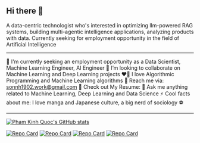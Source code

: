 ## Hi there 👋
A data-centric technologist who's interested in optimizing llm-powered RAG systems, building multi-agentic intelligence applications, analyzing products with data. Currently seeking for employment opportunity in the field of Artificial Intelligence
_______________________________________________________________________________________________________

🔭 I'm currently seeking an employment opportunity as a Data Scientist, Machine Learning Engineer, AI Engineer
🤝 I’m looking to collaborate on Machine Learning and Deep Learning projects
❤️‍🔥 I love Algorithmic Programming and Machine Learning algorithms
📩 Reach me via: sonnh1902.work@gmail.com
📑 Check out My Resume: 
💬 Ask me anything related to Machine Learning, Deep Learning and Data Science
⚡ Cool facts about me: I love manga and Japanese culture, a big nerd of sociology ⚽

_______________________________________________________________________________________________________

[![Pham Kinh Quoc's GitHub stats](https://github-readme-stats.vercel.app/api?username=phamkinhquoc2002&show_icons=true&theme=radical)](https://github.com/anuraghazra/github-readme-stats)

[![Repo Card](https://github-readme-stats.vercel.app/api/pin/?username=phamkinhquoc2002&repo=dive-into-dl&show_icons=true&theme=radical)](https://github.com/phamkinhquoc2002/dive_into_deep_learning)
[![Repo Card](https://github-readme-stats.vercel.app/api/pin/?username=phamkinhquoc2002&repo=cd-player-motion&show_icons=true&theme=radical)](https://github.com/phamkinhquoc2002/cd-player-motion)
[![Repo Card](https://github-readme-stats.vercel.app/api/pin/?username=phamkinhquoc2002&repo=multi-agents-validator&show_icons=true&theme=radical)](https://github.com/phamkinhquoc2002/Ragification)
[![Repo Card](https://github-readme-stats.vercel.app/api/pin/?username=phamkinhquoc2002&repo=middle-finger-detection&show_icons=true&theme=radical)](https://github.com/phamkinhquoc2002/middle-finger-detection)


